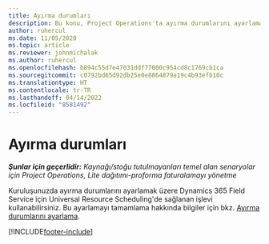 ```yaml
---
title: Ayırma durumları
description: Bu konu, Project Operations'ta ayırma durumlarını ayarlama hakkında bilgiler için bir bağlantı sağlar.
author: ruhercul
ms.date: 11/05/2020
ms.topic: article
ms.reviewer: johnmichalak
ms.author: ruhercul
ms.openlocfilehash: b894c55d7e47031ddf77000c954cd8c1769cb1ca
ms.sourcegitcommit: c0792bd65d92db25e0e8864879a19c4b93efb10c
ms.translationtype: HT
ms.contentlocale: tr-TR
ms.lasthandoff: 04/14/2022
ms.locfileid: "8581492"
---
```

# <a name="booking-statuses"></a>Ayırma durumları

_**Şunlar için geçerlidir:** Kaynağı/stoğu tutulmayanları temel alan senaryolar için Project Operations, Lite dağıtımı-proforma faturalamayı yönetme_

Kuruluşunuzda ayırma durumlarını ayarlamak üzere Dynamics 365 Field Service için Universal Resource Scheduling'de sağlanan işlevi kullanabilirsiniz. Bu ayarlamayı tamamlama hakkında bilgiler için bkz. [Ayırma durumlarını ayarlama](/dynamics365/field-service/set-up-booking-statuses).


[!INCLUDE[footer-include](../includes/footer-banner.md)]